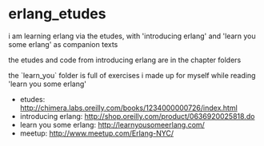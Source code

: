 erlang_etudes
=============

<p>i am learning erlang via the etudes, with 'introducing erlang' and 'learn you some erlang' as companion texts</p>

<p>the etudes and code from introducing erlang are in the chapter folders</p>

<p>the `learn_you` folder is full of exercises i made up for myself while reading 'learn you some erlang'</p>

- etudes: http://chimera.labs.oreilly.com/books/1234000000726/index.html
- introducing erlang: http://shop.oreilly.com/product/0636920025818.do
- learn you some erlang: http://learnyousomeerlang.com/
- meetup: http://www.meetup.com/Erlang-NYC/
